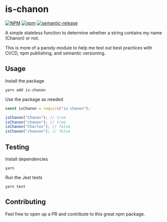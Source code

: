 # is-chanon

[![NPM](https://img.shields.io/npm/l/is-chanon.svg)](https://github.com/chanonroy/is-chanon/blob/master/LICENSE)
[![npm](https://img.shields.io/npm/v/is-chanon.svg)](https://www.npmjs.com/package/is-chanon)
[![semantic-release](https://img.shields.io/badge/%20%20%F0%9F%93%A6%F0%9F%9A%80-semantic--release-e10079.svg)](https://github.com/semantic-release/semantic-release)

A simple stateless function to determine whether a string contains my name (Chanon) or not.

This is more of a parody module to help me test out best practices with CI/CD, npm publishing, and semantic versioning.

## Usage

Install the package

```
yarn add is-chanon
```

Use the package as needed

```js
const isChanon = require("is-chanon");

isChanon("Chanon"); // true
isChanon("chanon"); // true
isChanon("Charles"); // false
isChanon("channon"); // false
```

## Testing

Install dependencies

```
yarn
```

Run the Jest tests

```
yarn test
```

## Contributing

Feel free to open up a PR and contribute to this great npm package.

